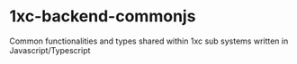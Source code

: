# 1xc-backend-commonjs
Common functionalities and types shared within 1xc sub systems written in Javascript/Typescript
